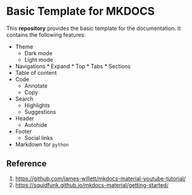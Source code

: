 # Basic Template for MKDOCS

This **repository** provides the basic template for the documentation. It contains the following features:
* Theme
    * Dark mode
    * Light mode
* Navigations
        * Expand
        * Top
        * Tabs
        * Sections
* Table of content
* Code
    * Annotate
    * Copy
* Search
    * Highlights
    * Suggestions
* Header
    * Autohide
* Footer 
    * Social links 
* Markdown for `python`

## Reference
1. https://github.com/james-willett/mkdocs-material-youtube-tutorial/
2. https://squidfunk.github.io/mkdocs-material/getting-started/